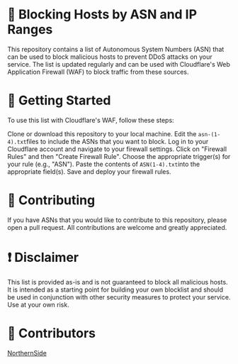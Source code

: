 # 🚫 Blocking Hosts by ASN and IP Ranges
This repository contains a list of Autonomous System Numbers (ASN) that can be used to block malicious hosts to prevent DDoS attacks on your service. The list is updated regularly and can be used with Cloudflare's Web Application Firewall (WAF) to block traffic from these sources.

# 🚀 Getting Started
To use this list with Cloudflare's WAF, follow these steps:

Clone or download this repository to your local machine.
Edit the ```asn-(1-4).txt```files to include the ASNs that you want to block.
Log in to your Cloudflare account and navigate to your firewall settings.
Click on "Firewall Rules" and then "Create Firewall Rule".
Choose the appropriate trigger(s) for your rule (e.g., "ASN").
Paste the contents of ```ASN(1-4).txt```into the appropriate field(s).
Save and deploy your firewall rules.
# 🤝 Contributing
If you have ASNs that you would like to contribute to this repository, please open a pull request. All contributions are welcome and greatly appreciated.

# ❗ Disclaimer
This list is provided as-is and is not guaranteed to block all malicious hosts. It is intended as a starting point for building your own blocklist and should be used in conjunction with other security measures to protect your service. Use at your own risk.

# 🧑 Contributors
[NorthernSide](https://github.com/Northernside)
